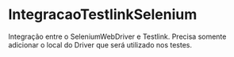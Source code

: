 # IntegracaoTestlinkSelenium
Integração entre o SeleniumWebDriver e Testlink. Precisa somente adicionar o local do Driver que será utilizado nos testes.
